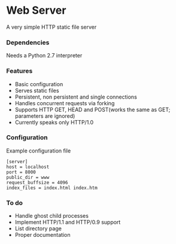 # Web Server

A very simple HTTP static file server

### Dependencies

Needs a Python 2.7 interpreter

### Features

* Basic configuration
* Serves static files
* Persistent, non persistent and single connections
* Handles concurrent requests via forking
* Supports HTTP GET, HEAD and POST(works the same as GET; parameters are ignored)
* Currently speaks only HTTP/1.0

### Configuration

Example configuration file

````
[server]
host = localhost
port = 8000
public_dir = www
request_buffsize = 4096
index_files = index.html index.htm
````

### To do

* Handle ghost child processes
* Implement HTTP/1.1 and HTTP/0.9 support
* List directory page
* Proper documentation
